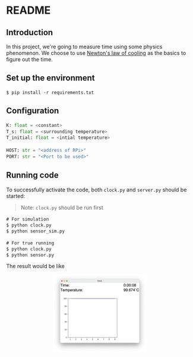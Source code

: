 # README

## Introduction
In this project, we're going to measure time using some physics phenomenon. We choose to use [Newton's law of cooling](https://en.wikipedia.org/wiki/Newton%27s_law_of_cooling) as the basics to figure out the time.

## Set up the environment
```shell script
$ pip install -r requirements.txt
```

## Configuration
```python
K: float = <constant>
T_s: float = <surrounding temperature>
T_initial: float = <intial temperature>

HOST: str = "<address of RPi>"
PORT: str = "<Port to be used>"
```

## Running code
To successfully activate the code, both `clock.py` and `server.py` should be started:
> Note: `clock.py` should be run first
```shell script
# For simulation
$ python clock.py
$ python sensor_sim.py

# For true running
$ python clock.py
$ python sensor.py
``` 

The result would be like

<p align="center">
<img src="images/window.png" width=50%/>
</p>